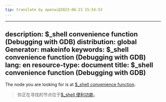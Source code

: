 ```yaml
---
tip: translate by openai@2023-06-23 15:54:53
...
```

---
description: \$_shell convenience function (Debugging with GDB)
distribution: global
Generator: makeinfo
keywords: \$_shell convenience function (Debugging with GDB)
lang: en
resource-type: document
title: \$_shell convenience function (Debugging with GDB)
-------------------------------------------------------

The node you are looking for is at [\$_shell convenience function](Convenience-Funs.html#g_t_0024_005fshell-convenience-function).

> 你正在寻找的节点位于[\$_shell 便利功能](Convenience-Funs.html#g_t_0024_005fshell-convenience-function)。
